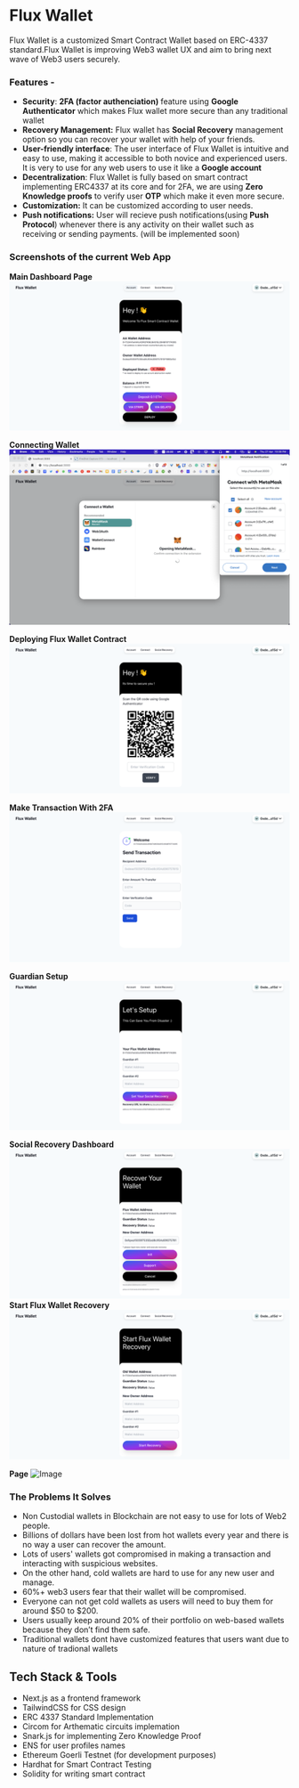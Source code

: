 # Flux Wallet

Flux Wallet is a customized Smart Contract Wallet based on ERC-4337 standard.Flux Wallet is improving Web3 wallet UX and aim to bring next wave of Web3 users securely.

### Features -

- **Security**: **2FA (factor authenciation)** feature using **Google Authenticator** which makes Flux wallet more secure than any traditional wallet
- **Recovery Management:** Flux wallet has **Social Recovery** management option so you can recover your wallet with help of your friends.
- **User-friendly interface**: The user interface of Flux Wallet is intuitive and easy to use, making it accessible to both novice and experienced users. It is very to use for any web users to use it like a **Google account**
- **Decentralization**: Flux Wallet is fully based on smart contract implementing ERC4337 at its core and for 2FA, we are using **Zero Knowledge proofs** to verify user **OTP** which make it even more secure.
- **Customization:** It can be customized according to user needs.
- **Push notifications:** User will recieve push notifications(using **Push Protocol**) whenever there is any activity on their wallet such as receiving or sending payments. (will be implemented soon)

### Screenshots of the current Web App

**Main Dashboard Page**
![Image](/image/flux-1.png)

**Connecting Wallet**
![Image](/image/flux-6.png)

**Deploying Flux Wallet Contract**
![Image](/image/flux-2fa.png)

**Make Transaction With 2FA**
![Image](/image/flux-send-txn.png)

**Guardian Setup**
![Image](/image/flux-2.png)

**Social Recovery Dashboard**
![Image](/image/flux-3.png)
**Start Flux Wallet Recovery**
![Image](/image/flux-4.png)

**Page**
![Image](/image)

### The Problems It Solves

- Non Custodial wallets in Blockchain are not easy to use for lots of Web2 people.
- Billions of dollars have been lost from hot wallets every year and there is no way a user can recover the amount.
- Lots of users' wallets got compromised in making a transaction and interacting with suspicious websites.
- On the other hand, cold wallets are hard to use for any new user and manage.
- 60%+ web3 users fear that their wallet will be compromised.
- Everyone can not get cold wallets as users will need to buy them for around $50 to $200.
- Users usually keep around 20% of their portfolio on web-based wallets because they don’t find them safe.
- Traditional wallets dont have customized features that users want due to nature of tradional wallets

## Tech Stack & Tools

- Next.js as a frontend framework
- TailwindCSS for CSS design
- ERC 4337 Standard Implementation
- Circom for Arthematic circuits implemation
- Snark.js for implementing Zero Knowledge Proof
- ENS for user profiles names
- Ethereum Goerli Testnet (for development purposes)
- Hardhat for Smart Contract Testing
- Solidity for writing smart contract
